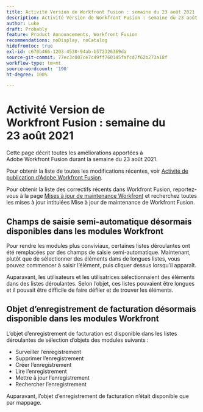 ```yaml
---
title: Activité Version de Workfront Fusion : semaine du 23 août 2021
description: Activité Version de Workfront Fusion : semaine du 23 août 2021
author: Luke
draft: Probably
feature: Product Announcements, Workfront Fusion
recommendations: noDisplay, noCatalog
hidefromtoc: true
exl-id: c670b466-1203-4530-94ab-b572326369da
source-git-commit: 77ec3c007ce7c49ff760145fafcd7f62b273a18f
workflow-type: tm+mt
source-wordcount: '190'
ht-degree: 100%

---
```


# Activité Version de Workfront Fusion : semaine du 23 août 2021

Cette page décrit toutes les améliorations apportées à Adobe Workfront Fusion durant la semaine du 23 août 2021.

Pour obtenir la liste de toutes les modifications récentes, voir [Activité de publication d’Adobe Workfront Fusion](/help/workfront-fusion/fusion-product-releases/fusion-release-activity.md).

Pour obtenir la liste des correctifs récents dans Workfront Fusion, reportez-vous à la page [Mises à jour de maintenance Workfront](https://experienceleague.adobe.com/docs/workfront-known-issues/releases/current-updates.html?lang=fr) et recherchez toutes les mises à jour intitulées Mise à jour de maintenance de Workfront Fusion.

## Champs de saisie semi-automatique désormais disponibles dans les modules Workfront

Pour rendre les modules plus conviviaux, certaines listes déroulantes ont été remplacées par des champs de saisie semi-automatique. Maintenant, plutôt que de sélectionner des éléments dans de longues listes, vous pouvez commencer à saisir l’élément, puis cliquer dessus lorsqu’il apparaît.

Auparavant, les utilisateurs et les utilisatrices sélectionnaient des éléments dans des listes déroulantes. Selon l’objet, ces listes pouvaient être longues et il pouvait être difficile de faire défiler et de trouver les éléments.

## Objet d’enregistrement de facturation désormais disponible dans les modules Workfront

L’objet d’enregistrement de facturation est disponible dans les listes déroulantes de sélection d’objets des modules suivants :

* Surveiller l’enregistrement
* Supprimer l’enregistrement
* Créer l’enregistrement
* Lire l’enregistrement
* Mettre à jour l’enregistrement
* Rechercher l’enregistrement

Auparavant, l’objet d’enregistrement de facturation n’était disponible que par mappage.
